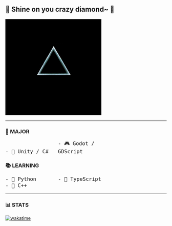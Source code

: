 ## 🌟 Shine on you crazy diamond~ 👋

<img src="assets/moon.gif" alt="Dark Side of the Moon" width="300"/>

---

### 🎯 MAJOR

<p align="left" style="font-size: 16px;">
  <code style="display: inline-block; width: 160px; font-size: 16px;">- 🧠 Unity / C#</code>
  <code style="display: inline-block; width: 200px; font-size: 16px;">- 🎮 Godot / GDScript</code>
</p>

### 📚 LEARNING

<p align="left" style="font-size: 16px;">
  <code style="display: inline-block; width: 160px; font-size: 16px;">- 🐍 Python</code>
  <code style="display: inline-block; width: 200px; font-size: 16px;">- 📜 TypeScript</code>
  <code style="display: inline-block; width: 160px; font-size: 16px;">- 🧩 C++</code>
</p>

---

### 📊 STATS  
[![wakatime](https://wakatime.com/badge/user/b1e84d73-c8de-4965-89c1-601e6b64650e.svg)](https://wakatime.com/@b1e84d73-c8de-4965-89c1-601e6b64650e)
